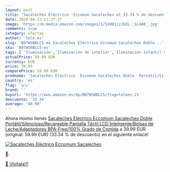 ```yaml
---
layout: post
title: 'Sacaleches Eléctrico  Eccomum Sacaleches al 33.34 % de descuento'
date: 2020-08-12 11:27:27
image: 'https://m.media-amazon.com/images/I/51H81izJbIL._SL400_.jpg'
comments: true
category: ofertas
author: 'tole.es'
slug: 'B07WSBBLCS-es Sacaleches Eléctrico Eccomum Sacaleches Doble...'
sku: 'B07WSBBLCS-es'
tags: [ 'Iluminación','Iluminación de interior','Iluminación infantil nocturna','Lámparas e iluminación infantil','sacaleches', ]
actualPrice: 39.99 EUR
currency: EUR
price: 39.99
comparePrice: 59.99 EUR
prodname: 'Sacaleches Eléctrico  Eccomum Sacaleches Doble  Portátil/Silencioso/Recargable  Pantalla Táctil LCD Inteligente/Bolsas de Leche/Adaptadores  BPA-Free/100% Grado de Comida'
country: 'es'
flag: '🇪🇸'
brand: ''
buyurl: 'https://www.amazon.es/dp/B07WSBBLCS/?tag=tolees-21'
descuento: '33.34'
average: '40.99'
---
```


Ahora mismo tienes [Sacaleches Eléctrico  Eccomum Sacaleches Doble  Portátil/Silencioso/Recargable  Pantalla Táctil LCD Inteligente/Bolsas de Leche/Adaptadores  BPA-Free/100% Grado de Comida](https://www.amazon.es/dp/B07WSBBLCS/?tag=tolees-21) a 39.99 EUR (original: 59.99 EUR) (33.34 %  de descuento) en el siguiente enlace!

[![Sacaleches Eléctrico  Eccomum Sacaleches](https://m.media-amazon.com/images/I/51H81izJbIL._SL400_.jpg)](https://www.amazon.es/dp/B07WSBBLCS/?tag=tolees-21)

🔎:


[🛒 Visítala!!!](https://www.amazon.es/dp/B07WSBBLCS/?tag=tolees-21)
